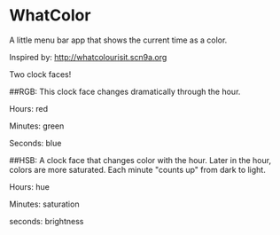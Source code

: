 # WhatColor
A little menu bar app that shows the current time as a color.

Inspired by: http://whatcolourisit.scn9a.org

Two clock faces!

##RGB:
This clock face changes dramatically through the hour.

Hours: red

Minutes: green

Seconds: blue

##HSB:
A clock face that changes color with the hour. Later in the hour, colors are more saturated. Each minute "counts up" from dark to light.

Hours: hue

Minutes: saturation

seconds: brightness
